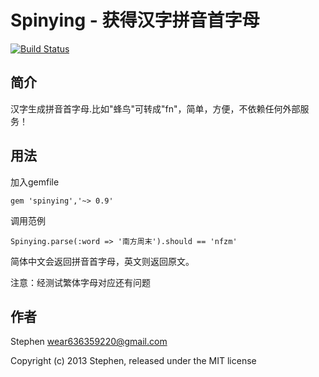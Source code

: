 # Spinying - 获得汉字拼音首字母

[![Build Status](https://travis-ci.org/wear/spinying.png?branch=master)](https://travis-ci.org/wear/spinying)

## 简介

汉字生成拼音首字母.比如"蜂鸟"可转成"fn"，简单，方便，不依赖任何外部服务！

## 用法

加入gemfile

`
gem 'spinying','~> 0.9'
`

调用范例

`
Spinying.parse(:word => '南方周末').should == 'nfzm'
`

简体中文会返回拼音首字母，英文则返回原文。

注意：经测试繁体字母对应还有问题

## 作者

Stephen wear636359220@gmail.com

Copyright (c) 2013 Stephen, released under the MIT license
